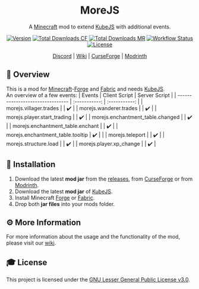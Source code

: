 <div align="center">
<h1>MoreJS</h1>

A [Minecraft] mod to extend [KubeJS] with additional events.

[![Version][version_badge]][version_link]
[![Total Downloads CF][total_downloads_cf_badge]][curseforge]
[![Total Downloads MR][total_downloads_mr_badge]][modrinth]
[![Workflow Status][workflow_status_badge]][workflow_status_link]
[![License][license_badge]][license]

[Discord] | [Wiki] | [CurseForge] | [Modrinth]

</div>

## **📑 Overview**
This is a mod for [Minecraft]-[Forge] and [Fabric] and needs [KubeJS].<br>
An overview of a few events: 
| Events                           | Client Script | Server Script |
| -------------------------------- | :-----------: | :-----------: |
| morejs.villager.trades           |               |      ✔️       |
| morejs.wanderer.trades           |               |      ✔️       |
| morejs.player.start_trading      |               |      ✔️       |
| morejs.enchantment_table.changed |               |      ✔️       |
| morejs.enchantment_table.enchant |               |      ✔️       |
| morejs.enchantment_table.tooltip |      ✔️       |               |
| morejs.teleport                  |               |      ✔️       |
| morejs.structure.load            |               |      ✔️       |
| morejs.player.xp_change          |               |      ✔️       |


## **🔧 Installation**
1. Download the latest **mod jar** from the [releases], from [CurseForge] or from [Modrinth].
2. Download the latest **mod jar** of [KubeJS].
3. Install Minecraft [Forge] or [Fabric].
4. Drop both **jar files** into your mods folder.

## **⚙️ More Information**
For more information about the usage and the functionality of the mod, please visit our [wiki].

## **🎓 License**
This project is licensed under the [GNU Lesser General Public License v3.0][license].

<!-- Badges -->
[version_badge]: https://img.shields.io/github/v/release/AlmostReliable/morejs?include_prereleases&style=flat-square
[version_link]: https://github.com/AlmostReliable/morejs/releases/latest
[total_downloads_cf_badge]: http://cf.way2muchnoise.eu/full_666198.svg?badge_style=flat
[total_downloads_mr_badge]: https://img.shields.io/modrinth/dt/mo64mR1W?color=5da545&label=Modrinth&style=flat-square
[workflow_status_badge]: https://img.shields.io/github/actions/workflow/status/AlmostReliable/morejs/build.yml?branch=1.19&style=flat-square
[workflow_status_link]: https://github.com/AlmostReliable/morejs/actions
[license_badge]: https://img.shields.io/github/license/AlmostReliable/morejs?style=flat-square

<!-- Links -->
[minecraft]: https://www.minecraft.net/
[kubejs]: https://www.curseforge.com/minecraft/mc-mods/kubejs
[discord]: https://discord.com/invite/ThFnwZCyYY
[releases]: https://github.com/AlmostReliable/morejs/releases
[curseforge]: https://www.curseforge.com/minecraft/mc-mods/morejs
[modrinth]: https://modrinth.com/mod/morejs
[forge]: http://files.minecraftforge.net/
[fabric]: https://fabricmc.net/
[wiki]: https://github.com/AlmostReliable/morejs/wiki
[changelog]: CHANGELOG.md
[license]: LICENSE
